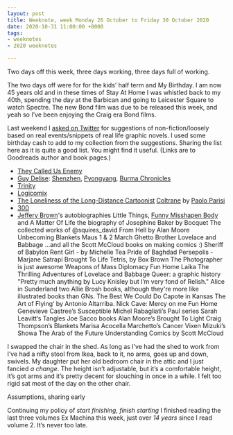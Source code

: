 ```yaml
---
layout: post
title: Weeknote, week Monday 26 October to Friday 30 October 2020
date: 2020-10-31 11:00:00 +0000
tags:
- weeknotes
- 2020 weeknotes

---
```

Two days off this week, three days working, three days full of working.

The two days off were for for the kids’ half term and My Birthday. I am now 45 years old and in these times of Stay At Home I was whistled back to my 40th, spending the day at the Barbican and going to Leicester Square to watch Spectre. The new Bond film was due to be released this week, and yeah so I’ve been enjoying the Craig era Bond films.

Last weekend I [asked on Twitter](https://twitter.com/OfficeOfWilson/status/1320626102558199808) for suggestions of non-fiction/loosely based on real events/snippets of real life graphic novels. I used some birthday cash to add to my collection from the suggestions. Sharing the list here as it is quite a good list. You might find it useful. (Links are to Goodreads author and book pages.)

* [They Called Us Enemy](https://www.goodreads.com/book/show/42527866-they-called-us-enemy)
* [Guy Delise](https://www.goodreads.com/author/show/46027.Guy_Delisle): [Shenzhen](https://www.goodreads.com/book/show/210946.Shenzhen), [Pyongyang](https://www.goodreads.com/book/show/80834.Pyongyang), [Burma Chronicles](https://www.goodreads.com/book/show/5596923-burma-chronicles)
* [Trinity](https://www.goodreads.com/book/show/13166598-trinity)
* [Logicomix](https://www.goodreads.com/book/show/6493321-logicomix)
* [The Loneliness of the Long-Distance Cartoonist](https://www.goodreads.com/book/show/51796259-the-loneliness-of-the-long-distance-cartoonist)
[Coltrane](https://www.goodreads.com/book/show/13012652-coltrane) by [Paolo Parisi](https://www.goodreads.com/author/show/3022567.Paolo_Parisi)
* [300](https://www.goodreads.com/book/show/59952.300)
* [Jeffery Brown](https://www.goodreads.com/author/show/45429.Jeffrey_Brown)'s autobiographies Little Things, [Funny Misshapen Body](https://www.goodreads.com/book/show/6220815-funny-misshapen-body) and A Matter Of Life
the biography of Josephine Baker by Bocquet
The collected works of @squires_david
From Hell by Alan Moore
Unbecoming
Blankets
Maus 1 & 2
March Ghetto Brother Lovelace and Babbage ...and all the Scott McCloud books on making comics :)
 Sheriff of Babylon
Rent Girl -  by Michelle Tea 
Pride of Baghdad
Persepolis - Marjane Satrapi
Brought To Life
Tetris, by Box Brown
The Photographer is just awesome Weapons of Mass Diplomacy Fun Home
Laika
The Thrilling Adventures of Lovelace and Babbage Queer: a graphic history
"Pretty much anything by Lucy Knisley but I’m very fond of Relish."
 Alice in Sunderland
two Allie Brosh books, although they're more like illustrated books than GNs.
The Best We Could Do
Capote in Kansas
The Art of Flying‘ by Antonio Altarriba.
Nick Cave: Mercy on me
Fun Home
Genevieve Castree’s Susceptible
Michel Rabagliati’s Paul series
Sarah Leavitt’s Tangles
Joe Sacco books
Alan Moore’s Brought To Light
Craig Thompson’s Blankets
Marisa Acocella Marchetto’s Cancer Vixen
Mizuki’s Showa
The Arab of the Future
Understanding Comics by Scott McCloud 


I swapped the chair in the shed. As long as I’ve had the shed to work from I’ve had a nifty stool from Ikea, back to it, no arms, goes up and down, swivels. My daughter put her old bedroom chair in the attic and I just fancied _a change_. The height isn’t adjustable, but it’s a comfortable height, it’s got arms and it’s pretty decent for slouching in once in a while. I felt too rigid sat most of the day on the other chair.

Assumptions, sharing early

Continuing my policy of _start finishing, finish starting_ I finished reading the last three volumes Ex Machina this week, just over _14 years_ since I read volume 2. It’s never too late.
